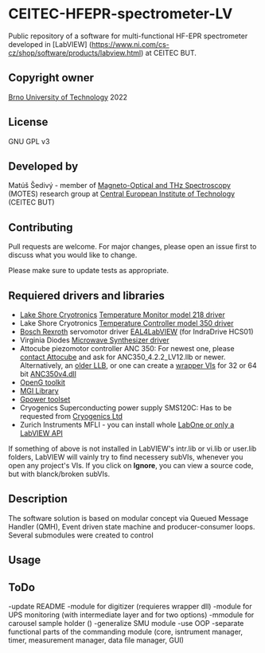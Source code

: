 # CEITEC-HFEPR-spectrometer-LV
Public repository of a software for multi-functional HF-EPR spectrometer developed in [LabVIEW] (https://www.ni.com/cs-cz/shop/software/products/labview.html) at CEITEC BUT.

## Copyright owner
[Brno University of Technology](https://www.vut.cz/en/) 2022

## License
GNU GPL v3

## Developed by
Matúš Šedivý - member of [Magneto-Optical and THz Spectroscopy](https://spectroscopy.ceitec.cz/) (MOTES) research group at [Central European Institute of Technology](https://www.ceitec.cz/) (CEITEC BUT)

## Contributing
Pull requests are welcome. For major changes, please open an issue first to discuss what you would like to change.

Please make sure to update tests as appropriate.

## Requiered drivers and libraries
-	[Lake Shore Cryotronics](https://www.lakeshore.com) [Temperature Monitor model 218 driver](http://sine.ni.com/apps/utf8/niid_web_display.model_page?p_model_id=1171) 
-	Lake Shore Cryotronics [Temperature Controller model 350 driver](http://sine.ni.com/apps/utf8/niid_web_display.model_page?p_model_id=21707)
-	[Bosch Rexroth](https://www.boschrexroth.com) servomotor driver [EAL4LabVIEW](https://www.vipm.io/package/eal4labview/) (for IndraDrive HCS01) 
-	Virginia Diodes [Microwave Synthesizer driver](https://vadiodes.com/en/resources/downloads)  
-	Attocube piezomotor controller ANC 350: For newest one, please [contact Attocube](https://www.attocube.com/en/contact/info-request) and ask for ANC350_4.2.2_LV12.llb or newer. Alternatively, an [older LLB](https://github.com/fuoar/CARODotManip/tree/92b688bc7234877625a4ee00df4d2d3d6db0faf5/Documentation/Attocubes/ANC350/Software/ANC350_LabView), or one can create a [wrapper VIs](https://forums.ni.com/t5/Developer-Center-Resources/Tutorial-Creating-Wrapper-VIs-for-C-C-DLL-functions-using-the/ta-p/3522566) for 32 or 64 bit [ANC350v4.dll](https://github.com/attocube-systems/ANC350_Python_Control/tree/master/ANC350)
-	[OpenG toolkit](https://www.vipm.io/package/openg.org_lib_openg_toolkit/) 
-	[MGI Library](https://www.vipm.io/package/mgi_lib_mgi_library/) 
-	[Gpower toolset](https://www.vipm.io/package/gpower_lib_all/)
-	Cryogenics Superconducting power supply SMS120C: Has to be requested from [Cryogenics Ltd](http://cryogenic.co.uk/contact) 
-	Zurich Instruments MFLI - you can install whole [LabOne or only a LabVIEW API](https://www.zhinst.com/europe/en/support/download-center)

If something of above is not installed in LabVIEW's intr.lib or vi.lib or user.lib folders, LabVIEW will vainly try to find necessery subVIs, whenever you open any project's VIs. If you click on **Ignore**, you can view a source code, but with blanck/broken subVIs.

## Description
The software solution is based on modular concept via Queued Message Handler (QMH), Event driven state machine and producer-consumer loops.
Several submodules were created to control 

## Usage

## ToDo
-update README
-module for digitizer (requieres wrapper dll)
-module for UPS monitoring (with intermediate layer and for two options)
-mmodule for carousel sample holder ()
-generalize SMU module
-use OOP
-separate functional parts of the commanding module (core, isntrument manager, timer, measurement manager, data file manager, GUI)
